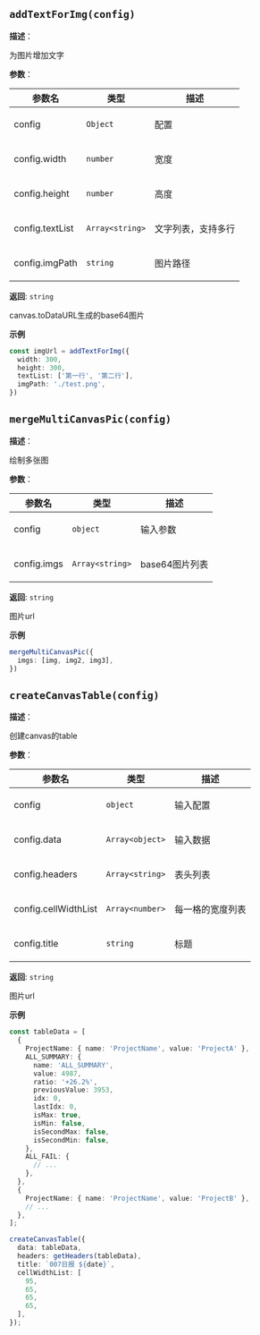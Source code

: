 
## `addTextForImg(config)` 


**描述**：<p>为图片增加文字</p>

**参数**：


| 参数名 | 类型 | 描述 |
| --- | --- | --- |
| config | <code>Object</code> | <p>配置</p> |
| config.width | <code>number</code> | <p>宽度</p> |
| config.height | <code>number</code> | <p>高度</p> |
| config.textList | <code>Array&lt;string&gt;</code> | <p>文字列表，支持多行</p> |
| config.imgPath | <code>string</code> | <p>图片路径</p> |

**返回**: <code>string</code><br>

<p>canvas.toDataURL生成的base64图片</p>

**示例**

```ts
const imgUrl = addTextForImg({
  width: 300,
  height: 300,
  textList: ['第一行', '第二行'],
  imgPath: './test.png',
})
```
<a name="mergeMultiCanvasPic"></a>

## `mergeMultiCanvasPic(config)` 


**描述**：<p>绘制多张图</p>

**参数**：


| 参数名 | 类型 | 描述 |
| --- | --- | --- |
| config | <code>object</code> | <p>输入参数</p> |
| config.imgs | <code>Array&lt;string&gt;</code> | <p>base64图片列表</p> |

**返回**: <code>string</code><br>

<p>图片url</p>

**示例**

```typescript
mergeMultiCanvasPic({
  imgs: [img, img2, img3],
})
```
<a name="createCanvasTable"></a>

## `createCanvasTable(config)` 


**描述**：<p>创建canvas的table</p>

**参数**：


| 参数名 | 类型 | 描述 |
| --- | --- | --- |
| config | <code>object</code> | <p>输入配置</p> |
| config.data | <code>Array&lt;object&gt;</code> | <p>输入数据</p> |
| config.headers | <code>Array&lt;string&gt;</code> | <p>表头列表</p> |
| config.cellWidthList | <code>Array&lt;number&gt;</code> | <p>每一格的宽度列表</p> |
| config.title | <code>string</code> | <p>标题</p> |

**返回**: <code>string</code><br>

<p>图片url</p>

**示例**

```typescript
const tableData = [
  {
    ProjectName: { name: 'ProjectName', value: 'ProjectA' },
    ALL_SUMMARY: {
      name: 'ALL_SUMMARY',
      value: 4987,
      ratio: '+26.2%',
      previousValue: 3953,
      idx: 0,
      lastIdx: 0,
      isMax: true,
      isMin: false,
      isSecondMax: false,
      isSecondMin: false,
    },
    ALL_FAIL: {
      // ...
    },
  },
  {
    ProjectName: { name: 'ProjectName', value: 'ProjectB' },
    // ...
  },
];

createCanvasTable({
  data: tableData,
  headers: getHeaders(tableData),
  title: `007日报 ${date}`,
  cellWidthList: [
    95,
    65,
    65,
    65,
  ],
});
```
